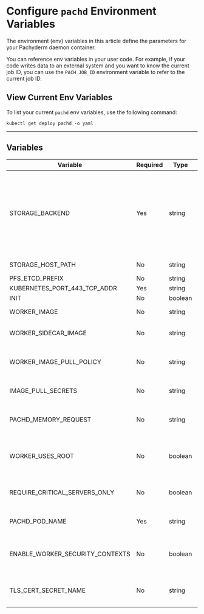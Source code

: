 # Configure `pachd` Environment Variables

The environment (env) variables in this article define the parameters for your Pachyderm daemon container. 

You can reference env variables in your user code. For example, if your code writes data to an external system and you want to know the current job ID, you can use the `PACH_JOB_ID` environment variable to refer to the current job ID.

## View Current Env Variables

To list your current `pachd` env variables, use the following command: 

```shell
kubectl get deploy pachd -o yaml
```

---

## Variables

| Variable | Required | Type | Default | Description |
|---|---|---|---|---|
| STORAGE_BACKEND | Yes | string |  | The backend storage solution; This is set automatically if deployTarget is `GOOGLE`, `AMAZON`, `MICROSOFT`, or `LOCAL`. |
| STORAGE_HOST_PATH | No | string |  | The storage host's path.  |
| PFS_ETCD_PREFIX | No | string | pachyderm_pfs |  |
| KUBERNETES_PORT_443_TCP_ADDR | Yes | string |  |  |
| INIT | No | boolean | FALSE |  |
| WORKER_IMAGE | No | string |  | The worker's image. |
| WORKER_SIDECAR_IMAGE | No | string |  | The worker sidecar's image. |
| WORKER_IMAGE_PULL_POLICY | No | string |  | The pull policy for the worker's image. |
| IMAGE_PULL_SECRETS | No | string |  | The pull secrets for the image. |
| PACHD_MEMORY_REQUEST | No | string | 1T | The amount of memory requested for `pachd`. |
| WORKER_USES_ROOT | No | boolean | FALSE | The option to allow the worker to use root privileges. |
| REQUIRE_CRITICAL_SERVERS_ONLY | No | boolean | FALSE | The option to only require critical servers. |
| PACHD_POD_NAME | Yes | string |  | The name of the `pachd` pod.  |
| ENABLE_WORKER_SECURITY_CONTEXTS | No | boolean | TRUE | The option to enable security contexts for workers. |
| TLS_CERT_SECRET_NAME | No | string |  | The secret name for a TLS certification. |